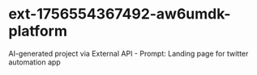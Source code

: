 # ext-1756554367492-aw6umdk-platform
AI-generated project via External API - Prompt: Landing page for twitter automation app
